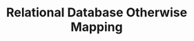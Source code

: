 ---
title: Relational Database Otherwise Mapping
description: A simple example of a mapping containing the otherwise operator.
---